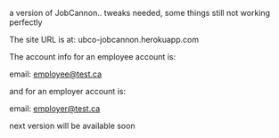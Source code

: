 a version of JobCannon.. tweaks needed, some things still not working
perfectly

The site URL is at:
ubco-jobcannon.herokuapp.com

The account info for an employee account is:

email: employee@test.ca  

and for an employer account is:

email: employer@test.ca  

next version will be available soon

